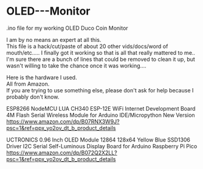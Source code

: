 # OLED---Monitor
.ino file for my working OLED Duco Coin Monitor

I am by no means an expert at all this.  
This file is a hack/cut/paste of about 20 other vids/docs/word of mouth/etc.....
I finally got it working so that is all that really mattered to me..
I'm sure there are a bunch of lines that could be removed to clean it up, but wasn't willing to take the chance once it was working....
 
 Here is the hardware I used.  
 All from Amazon.  
 If you are trying to use something else, please don't ask for help because I probably don't know.
  
  ESP8266 NodeMCU LUA CH340 ESP-12E WiFi Internet Development Board 4M Flash Serial Wireless Module for Arduino IDE/Micropython New Version
  https://www.amazon.com/dp/B07RNX3W9J?psc=1&ref=ppx_yo2ov_dt_b_product_details
  
  UCTRONICS 0.96 Inch OLED Module 12864 128x64 Yellow Blue SSD1306 Driver I2C Serial Self-Luminous Display Board for Arduino Raspberry Pi Pico
  https://www.amazon.com/dp/B072Q2X2LL?psc=1&ref=ppx_yo2ov_dt_b_product_details
